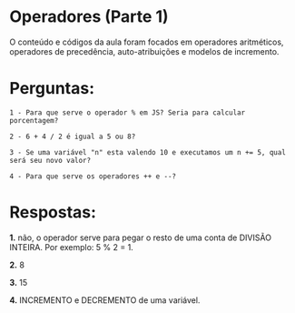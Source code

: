 # Operadores (Parte 1)

O conteúdo e códigos da aula foram focados em operadores aritméticos, operadores de precedência, auto-atribuições e modelos de incremento.

# Perguntas: 
    1 - Para que serve o operador % em JS? Seria para calcular porcentagem?

    2 - 6 + 4 / 2 é igual a 5 ou 8?

    3 - Se uma variável "n" esta valendo 10 e executamos um n += 5, qual será seu novo valor? 

    4 - Para que serve os operadores ++ e --?

# Respostas:

**1.** não, o operador serve para pegar o resto de uma conta de DIVISÃO INTEIRA. Por exemplo: 5 % 2 = 1.

**2.** 8 

**3.** 15

**4.** INCREMENTO e DECREMENTO de uma variável.
